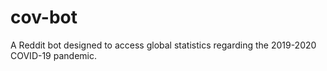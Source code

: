 # cov-bot
A Reddit bot designed to access global statistics regarding the 2019-2020 COVID-19 pandemic.
